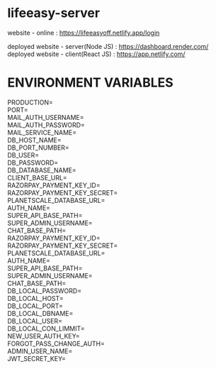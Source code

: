 # lifeeasy-server

website - online : https://lifeeasyoff.netlify.app/login

deployed website - server(Node JS)  : https://dashboard.render.com/
deployed website - client(React JS) : https://app.netlify.com/


# ENVIRONMENT VARIABLES

PRODUCTION=\
PORT=\
MAIL_AUTH_USERNAME=\
MAIL_AUTH_PASSWORD=\
MAIL_SERVICE_NAME=\
DB_HOST_NAME=\
DB_PORT_NUMBER=\
DB_USER=\
DB_PASSWORD=\
DB_DATABASE_NAME=\
CLIENT_BASE_URL=\
RAZORPAY_PAYMENT_KEY_ID=\
RAZORPAY_PAYMENT_KEY_SECRET=\
PLANETSCALE_DATABASE_URL=\
AUTH_NAME=\
SUPER_API_BASE_PATH=\
SUPER_ADMIN_USERNAME=\
CHAT_BASE_PATH=\
RAZORPAY_PAYMENT_KEY_ID=\
RAZORPAY_PAYMENT_KEY_SECRET=\
PLANETSCALE_DATABASE_URL=\
AUTH_NAME=\
SUPER_API_BASE_PATH=\
SUPER_ADMIN_USERNAME=\
CHAT_BASE_PATH=\
DB_LOCAL_PASSWORD=\
DB_LOCAL_HOST=\
DB_LOCAL_PORT=\
DB_LOCAL_DBNAME=\
DB_LOCAL_USER=\
DB_LOCAL_CON_LIMMIT=\
NEW_USER_AUTH_KEY=\
FORGOT_PASS_CHANGE_AUTH=\
ADMIN_USER_NAME=\
JWT_SECRET_KEY=
